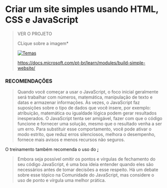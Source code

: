 # Criar um site simples usando HTML, CSS e JavaScript

> VER O PROJETO
>
> CLique sobre a imagem*
>
> [![Temas](https://docs.microsoft.com/pt-br/learn/windows/build-simple-website/media/chrome-dark-theme-with-button.png)](https://darlley.github.io/Frontend/learn-microsoft/build-simple-website/)
>
> https://docs.microsoft.com/pt-br/learn/modules/build-simple-website/


### RECOMENDAÇÕES

> Quando você começar a usar o JavaScript, o foco inicial geralmente será trabalhar com números, matemática, manipulação de texto e datas e armazenar informações. Às vezes, o JavaScript faz suposições sobre o tipo de dados que você insere, por exemplo: atribuição, matemática ou igualdade lógica podem gerar resultados inesperados. O JavaScript tenta ser amigável, fazer com que o código funcione e fornecer uma solução, mesmo que o resultado venha a ser um erro. Para substituir esse comportamento, você pode ativar o modo estrito, que reduz erros silenciosos, melhora o desempenho, fornece mais avisos e menos recursos não seguros.

O treinamento também recomenda o uso do **;**

> Embora seja possível omitir os pontos e vírgulas de fechamento do seu código JavaScript, é uma boa ideia entender quando eles são necessários antes de tomar decisões a esse respeito. Há um debate sobre esse tópico na Comunidade do JavaScript, mas considere o uso de ponto e vírgula uma melhor prática.
